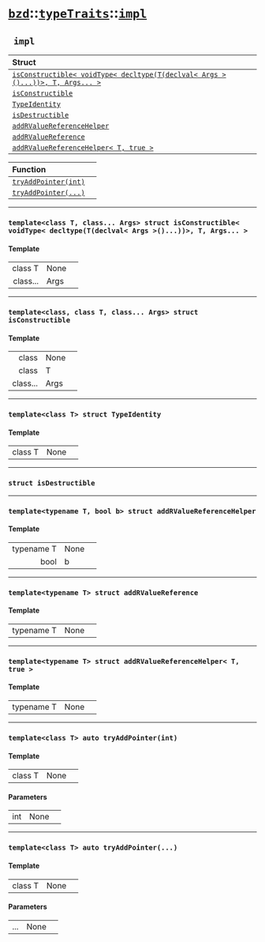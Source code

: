 # [`bzd`](../../../index.md)::[`typeTraits`](../../index.md)::[`impl`](../index.md)

## ` impl`


|Struct||
|:---|:---|
|[`isConstructible< voidType< decltype(T(declval< Args >()...))>, T, Args... >`](isconstructible_voidtype_decltype_t_declval_args_t_args_/index.md)||
|[`isConstructible`](isconstructible/index.md)||
|[`TypeIdentity`](typeidentity/index.md)||
|[`isDestructible`](isdestructible/index.md)||
|[`addRValueReferenceHelper`](addrvaluereferencehelper/index.md)||
|[`addRValueReference`](addrvaluereference/index.md)||
|[`addRValueReferenceHelper< T, true >`](addrvaluereferencehelper_t_true_/index.md)||

|Function||
|:---|:---|
|[`tryAddPointer(int)`](./index.md)||
|[`tryAddPointer(...)`](./index.md)||
------
### `template<class T, class... Args> struct isConstructible< voidType< decltype(T(declval< Args >()...))>, T, Args... >`

#### Template
||||
|---:|:---|:---|
|class T|None||
|class...|Args||
------
### `template<class, class T, class... Args> struct isConstructible`

#### Template
||||
|---:|:---|:---|
|class|None||
|class|T||
|class...|Args||
------
### `template<class T> struct TypeIdentity`

#### Template
||||
|---:|:---|:---|
|class T|None||
------
### `struct isDestructible`

------
### `template<typename T, bool b> struct addRValueReferenceHelper`

#### Template
||||
|---:|:---|:---|
|typename T|None||
|bool|b||
------
### `template<typename T> struct addRValueReference`

#### Template
||||
|---:|:---|:---|
|typename T|None||
------
### `template<typename T> struct addRValueReferenceHelper< T, true >`

#### Template
||||
|---:|:---|:---|
|typename T|None||
------
### `template<class T> auto tryAddPointer(int)`

#### Template
||||
|---:|:---|:---|
|class T|None||
#### Parameters
||||
|---:|:---|:---|
|int|None||
------
### `template<class T> auto tryAddPointer(...)`

#### Template
||||
|---:|:---|:---|
|class T|None||
#### Parameters
||||
|---:|:---|:---|
|...|None||
